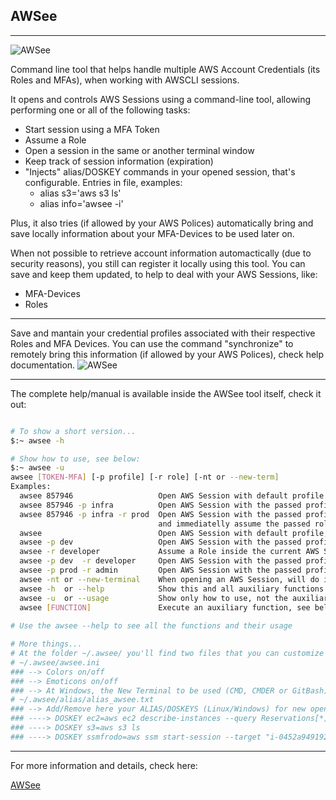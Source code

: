 **AWSee**
---
---
![AWSee](https://ualter.github.io/awsee-site/images/gif_01.gif)

Command line tool that helps handle multiple AWS Account Credentials (its Roles and MFAs), when working with AWSCLI sessions. 

It opens and controls AWS Sessions using a command-line tool, allowing performing one or all of the following tasks:
- Start session using a MFA Token
- Assume a Role
- Open a session in the same or another terminal window
- Keep track of session information (expiration)
- "Injects" alias/DOSKEY commands in your opened session, that's configurable. Entries in file, examples:
  - alias s3='aws s3 ls'
  - alias info='awsee -i'

Plus, it also tries (if allowed by your AWS Polices) automatically bring and save locally information about your MFA-Devices to be used later on. 

When not possible to retrieve account information automactically (due to security reasons), you still can register it locally using this tool. You can save and keep them updated, to help to deal with your AWS Sessions, like:
- MFA-Devices
- Roles

---

Save and mantain your credential profiles associated with their respective Roles and MFA Devices.
You can use the command "synchronize" to remotely bring this information (if allowed by your AWS Polices), check help documentation.
![AWSee](https://ualter.github.io/awsee-site/images/gif_02.gif)

---
The complete help/manual is available inside the AWSee tool itself, check it out:

```bash

# To show a short version...
$:~ awsee -h

# Show how to use, see below:
$:~ awsee -u
awsee [TOKEN-MFA] [-p profile] [-r role] [-nt or --new-term]
Examples:
  awsee 857946                   Open AWS Session with default profile with your six-digit MFA Token     
  awsee 857946 -p infra          Open AWS Session with the passed profile using your six-digit MFA Token
  awsee 857946 -p infra -r prod  Open AWS Session with the passed profile using your six-digit MFA Token
                                 and immediatelly assume the passed role at this new session
  awsee                          Open AWS Session with default profile, it will check if needs MFA
  awsee -p dev                   Open AWS Session with the passed profile, asks for MFA if needed
  awsee -r developer             Assume a Role inside the current AWS Session
  awsee -p dev  -r developer     Open AWS Session with the passed profile, and following assume the role
  awsee -p prod -r admin         Open AWS Session with the passed profile, and following assume the rol
  awsee -nt or --new-terminal    When opening an AWS Session, will do it in a new terminal
  awsee -h  or --help            Show this and all auxiliary functions (use --help for more information)
  awsee -u  or --usage           Show only how to use, not the auxiliary function
  awsee [FUNCTION]               Execute an auxiliary function, see below for all available options
                                    
# Use the awsee --help to see all the functions and their usage

# More things...
# At the folder ~/.awsee/ you'll find two files that you can customize a few more things:
# ~/.awsee/awsee.ini
### --> Colors on/off
### --> Emoticons on/off
### --> At Windows, the New Terminal to be used (CMD, CMDER or GitBash)
# ~/.awsee/alias/alias_awsee.txt
### --> Add/Remove here your ALIAS/DOSKEYS (Linux/Windows) for new opened sessions, things like:
### ----> DOSKEY ec2=aws ec2 describe-instances --query Reservations[*].Instances[*].InstanceId --output table
### ----> DOSKEY s3=aws s3 ls
### ----> DOSKEY ssmfrodo=aws ssm start-session --target "i-0452a94919225f816"
```

---

For more information and details, check here:

[AWSee](https://ualter.github.io/awsee-site/)